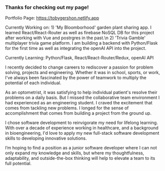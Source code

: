 ### Thanks for checking out my page!

<!--
**tobygershon/tobygershon** is a ✨ _special_ ✨ repository because its `README.md` (this file) appears on your GitHub profile.

Here are some ideas to get you started:

- 🔭 I’m currently working on ...
- 🌱 I’m currently learning ...
- 👯 I’m looking to collaborate on ...
- 🤔 I’m looking for help with ...
- 💬 Ask me about ...
- 📫 How to reach me: ...
- 😄 Pronouns: ...
- ⚡ Fun fact: ...
-->
Portfolio Page: https://tobygershon.netlify.app

Currently Working on:  1) 'My Bloomborhood' garden plant sharing app.  I learned React/React-Router as well as firebase NoSQL DB for this project after working with Vue and postrgres in the past.\n
2) 'Trivia Gamble' multiplayer trivia game platform.  I am building a backend with Python/Flask for the first time as well as integrating the openAI API into the project.

Currently Learning:  Python/Flask, React/React-Router/Redux, openAI API

I recently decided to change careers to rediscover a passion for problem solving, projects and engineering.  Whether it was in school, sports, or work, I've always been fascinated by the power of teamwork to multiply the potential of each individual.  

As an optometrist, it was satisfying to help individual patient's resolve their problems on a daily basis. But I missed the collaborative team environment I had experienced as an engineering student.  I craved the excitement that comes from tackling new problems. I longed for the sense of accomplishment that comes from building a project from the ground up.

I chose software development to reinvigorate my need for lifelong learning.  With over a decade of experience working in healthcare, and a background in bioengineering, I'd love to apply my new full-stack software development skills to developing innovative solutions.  

I’m hoping to find a position as a junior software developer where I can not only expand my knowledge and skills, but where my thoughtfulness, adaptability, and outside-the-box thinking will help to elevate a team to its full potential.
